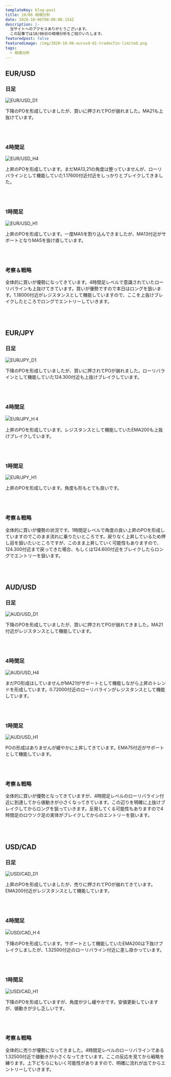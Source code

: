 ```yaml
---
templateKey: blog-post
title: 10/06 相場分析
date: 2020-10-06T08:00:00.154Z
description: |-
  当サイトへのアクセスありがとうございます。
  この記事では10/06日の相場分析をご紹介いたします。
featuredpost: false
featuredimage: /img/2020-10-06-eurusd-d1-tradexfin-limited.png
tags:
  - 相場分析
---
```

## EUR/USD

### 日足

![EUR/USD_D1](/img/2020-10-06-eurusd-d1-tradexfin-limited.png)

下降のPOを形成していましたが、買いに押されてPOが崩れました。MA21も上抜けています。

<br/>
<br/>

### 4時間足

![EUR/USD_H4](/img/2020-10-06-eurusd-h4-tradexfin-limited.png)

上昇のPOを形成しています。まだMA13,21の角度は整っていませんが、ローリバラインとして機能していた1.17600付近付近をしっかりとブレイクしてきました。

<br/>
<br/>

### 1時間足

![EUR/USD_H1](/img/2020-10-06-eurusd-h1-tradexfin-limited.png)

上昇のPOを形成しています。一度MA5を割り込んできましたが、MA13付近がサポートとなりMA5を抜け直しています。

<br/>
<br/>

### 考察＆戦略

全体的に買いが優勢になってきています。4時間足レベルで意識されていたローリバラインも上抜けてきています。買いが優勢ですので本日はロングを狙います。1.18000付近がレジスタンスとして機能していますので、ここを上抜けブレイクしたところでロングでエントリーしていきます。

<br/>
<br/>

## EUR/JPY

### 日足

![EUR/JPY_D1](/img/2020-10-06-eurjpy-d1-tradexfin-limited.png)

下降のPOを形成していましたが、買いに押されてPOが崩れました。ローリバラインとして機能していた124.300付近も上抜けブレイクしています。

<br/>
<br/>

### 4時間足

![EUR/JPY_H４](/img/2020-10-06-eurjpy-h4-tradexfin-limited.png)

上昇のPOを形成しています。レジスタンスとして機能していたEMA200も上抜けブレイクしています。

<br/>
<br/>

### 1時間足

![EUR/JPY_H1](/img/2020-10-06-eurjpy-h1-tradexfin-limited.png)

上昇のPOを形成しています。角度も形もとても良いです。

<br/>
<br/>

### 考察＆戦略

全体的に買いが優勢の状況です。1時間足レベルで角度の良い上昇のPOを形成していますのでこのまま流れに乗りたいところです。戻りなく上昇しているため押し目を狙いたいところですが、このまま上昇していく可能性もありますので、124.300付近まで戻ってきた場合、もしくは124.600付近をブレイクしたらロングでエントリーを狙います。

<br/>
<br/>

## AUD/USD

### 日足

![AUD/USD_D1](/img/2020-10-06-audusd-d1-tradexfin-limited.png)

下降のPOを形成していましたが、買いに押されてPOが崩れてきました。MA21付近がレジスタンスとして機能しています。

<br/>
<br/>

### 4時間足

![AUD/USD_H4](/img/2020-10-06-audusd-h4-tradexfin-limited.png)

まだPO形成はしていませんがMA21がサポートとして機能しながら上昇のトレンドを形成しています。0.72000付近のローリバラインがレジスタンスとして機能しています。

<br/>
<br/>

### 1時間足

![AUD/USD_H1](/img/2020-10-06-audusd-h1-tradexfin-limited.png)

POの形成はありませんが緩やかに上昇してきています。EMA75付近がサポートとして機能しています。

<br/>
<br/>

### 考察＆戦略

全体的に買いが優勢となってきていますが、4時間足レベルのローリバライン付近に到達してから値動きが小さくなってきています。この辺りを明確に上抜けブレイクしてからロングを狙っていきます。反発してくる可能性もありますので4時間足のロウソク足の実体がブレイクしてからのエントリーを狙います。

<br/>
<br/>

## USD/CAD

### 日足

![USD/CAD_D1](/img/2020-10-06-usdcad-d1-tradexfin-limited.png)

上昇のPOを形成していましたが、売りに押されてPOが崩れてきています。EMA200付近がレジスタンスとして機能しています。

<br/>
<br/>

### 4時間足

![USD/CAD_H４](/img/2020-10-06-usdcad-h4-tradexfin-limited.png)

下降のPOを形成しています。サポートとして機能していたEMA200は下抜けブレイクしましたが、1.32500付近のローリバライン付近に差し掛かっています。

<br/>
<br/>

### 1時間足

![USD/CAD_H1](/img/2020-10-06-usdcad-h1-tradexfin-limited.png)

下降のPOを形成していますが、角度が少し緩やかです。安値更新していますが、値動きが少し乏しいです。

<br/>
<br/>

### 考察＆戦略

全体的に売りが優勢になってきました。4時間足レベルのローリバラインである1.32500付近で値動きが小さくなってきています。ここの反応を見てから戦略を練ります。上下どちらにもいく可能性がありますので、明確に流れが出てからエントリーしていきます。
